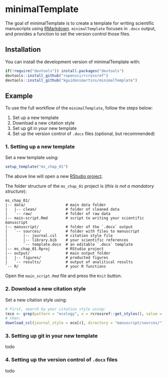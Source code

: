 # minimalTemplate

The goal of minimalTemplate is to create a template for writing scientific manuscripts using [RMarkdown](https://rmarkdown.rstudio.com/). `minimalTemplate` focuses in `.docx` output, and provides a function to set the version control those files.

## Installation

You can install the development version of minimalTemplate with:

``` r
if(!require("devtools")) install.packages("devtools")
devtools::install_github("ropensci/rcrossref")
devtools::install_github("kguidonimartins/minimalTemplate")
```

## Example

To use the full workflow of the `minimalTemplate`, follow the steps below:

1. Set up a new template
2. Download a new citation style
3. Set up git in your new template
4. Set up the version control of `.docx` files (optional, but recommended)

### 1. Setting up a new template

Set a new template using:

``` r
setup_template("ms_chap_01")
```

The above line will open a new [RStudio project](https://support.rstudio.com/hc/en-us/articles/200526207-Using-Projects).

The folder structure of the `ms_chap_01` project is (*this is not a mandatory structure*):

```
ms_chap_01/
|-- data/                  # main data folder
|   |-- clean/             # folder of cleaned data
|   `-- raw/               # folder of raw data
|-- main-script.Rmd        # script to writing your scientific manuscript
|-- manuscript/            # folder of the `.docx` output
|   `-- sources/           # folder with files to manuscript
|       |-- journal.csl    # citation style file
|       |-- library.bib    # your scientific references
|       `-- template.docx  # an editable `.docx` template
|-- ms_chap_01.Rproj       # RStudio project
|-- output/                # main output folder
|   |-- figures/           # producted figures
|   `-- results/           # output of analitical results
`-- R/                     # your R functions
```

Open the `main_script.Rmd` file and press the `Knit` button.


### 2. Download a new citation style

Set a new citation style using:

```r
# First, search by your citation style using:
(eco <- grep(pattern = "ecology", x = rcrossref::get_styles(), value = TRUE))
# then:
download_csl(journal_style = eco[4], directory = "manuscript/sources/")
```

### 3. Setting up git in your new template

todo

### 4. Setting up the version control of `.docx` files


todo
